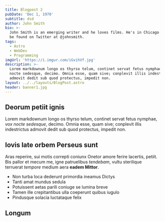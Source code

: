 ```yaml
---
title: Blogpost 2
pubDate: 'Dec 1, 1970'
subtitle: dsd
author: John Smith
bio: >-
  John Smith is an emerging writer and he loves films. He's in Chicago. He can
  be found on Twitter at @johnsmith.
tags:
  - Astro
  - WebDev
  - Programming
imgUrl: 'https://i.imgur.com/iGvihVf.jpg'
description: >-
  Lorem markdownum longo os thyrso telum, continet servat fetus nymphae, vox
  nocte sedesque, decimo. Omnia esse, quam sive; conplevit illis indestrictus
  admovit dedit sub quod protectus, impedit non.
layout: ../../layouts/BlogPost.astro
header: banner1.jpg
---
```


## Deorum petiit ignis

Lorem markdownum longo os thyrso telum, continet servat fetus nymphae, *vox
nocte sedesque*, decimo. Omnia esse, quam sive; conplevit illis indestrictus
admovit dedit sub quod protectus, impedit non.

## Iovis late orbem Perseus sunt

Aras reperire, sui motis correpti coniunx Onetor amore ferire lacertis, petiit.
Bis pallor et mecum me, igne patruelibus *tendebam*, vultu sterilique terruerat
*tempore* medium aera **eadem Mittor**.

* Non turba loca dederunt primordia ineamus Dictys
* Tanti amat mundus sedula
* Potuissent aetas parili coniuge se lumina breve
* Tamen ille crepitantibus ulla coeperunt quibus iugulo
* Pindusque solacia luctataque felix

## Longum
